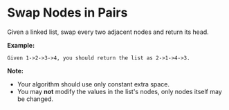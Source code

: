 # Swap Nodes in Pairs

Given a linked list, swap every two adjacent nodes and return its head.

__Example:__

```
Given 1->2->3->4, you should return the list as 2->1->4->3.
```

__Note:__

- Your algorithm should use only constant extra space.
- You may __not__ modify the values in the list's nodes, only nodes itself may be changed.